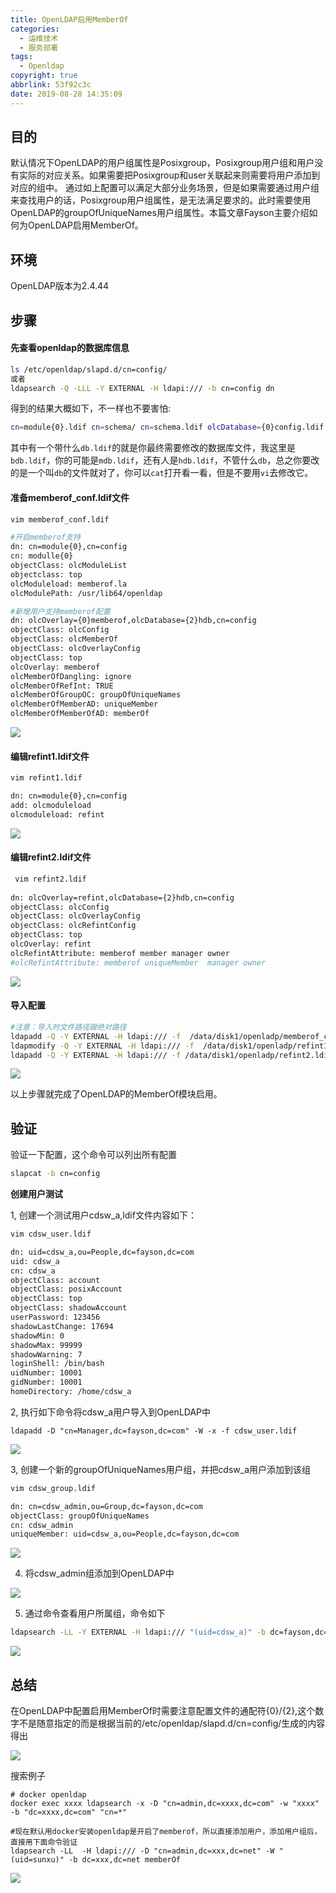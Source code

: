 ```yaml
---
title: OpenLDAP启用MemberOf
categories:
  - 运维技术
  - 服务部署
tags:
  - Openldap
copyright: true
abbrlink: 53f92c3c
date: 2019-08-28 14:35:09
---
```


## 目的

默认情况下OpenLDAP的用户组属性是Posixgroup，Posixgroup用户组和用户没有实际的对应关系。如果需要把Posixgroup和user关联起来则需要将用户添加到对应的组中。 通过如上配置可以满足大部分业务场景，但是如果需要通过用户组来查找用户的话，Posixgroup用户组属性，是无法满足要求的。此时需要使用OpenLDAP的groupOfUniqueNames用户组属性。本篇文章Fayson主要介绍如何为OpenLDAP启用MemberOf。

<!--more-->



## 环境

OpenLDAP版本为2.4.44



## 步骤

#### 先查看openldap的数据库信息

```bash
ls /etc/openldap/slapd.d/cn=config/
或者
ldapsearch -Q -LLL -Y EXTERNAL -H ldapi:/// -b cn=config dn
```

得到的结果大概如下，不一样也不要害怕:

```bash
cn=module{0}.ldif cn=schema/ cn=schema.ldif olcDatabase={0}config.ldif olcDatabase={-1}frontend.ldif olcDatabase={1}monitor.ldif olcDatabase={2}bdb/ olcDatabase={2}bdb.ldif
```

其中有一个带什么`db.ldif`的就是你最终需要修改的数据库文件，我这里是`bdb.ldif`，你的可能是`mdb.ldif`，还有人是`hdb.ldif`，不管什么`db`，总之你要改的是一个叫`db`的文件就对了，你可以`cat`打开看一看，但是不要用`vi`去修改它。

#### 准备memberof_conf.ldif文件

```bash
vim memberof_conf.ldif

#开启memberof支持
dn: cn=module{0},cn=config
cn: modulle{0}
objectClass: olcModuleList
objectclass: top
olcModuleload: memberof.la
olcModulePath: /usr/lib64/openldap

#新增用户支持memberof配置
dn: olcOverlay={0}memberof,olcDatabase={2}hdb,cn=config
objectClass: olcConfig
objectClass: olcMemberOf
objectClass: olcOverlayConfig
objectClass: top
olcOverlay: memberof
olcMemberOfDangling: ignore
olcMemberOfRefInt: TRUE
olcMemberOfGroupOC: groupOfUniqueNames
olcMemberOfMemberAD: uniqueMember
olcMemberOfMemberOfAD: memberOf
```

![](OpenLDAP启用MemberOf/1.jpeg)

#### 编辑refint1.ldif文件

```bash
vim refint1.ldif 

dn: cn=module{0},cn=config
add: olcmoduleload
olcmoduleload: refint
```

![](OpenLDAP启用MemberOf/2.png)

#### 编辑refint2.ldif文件

```bash
 vim refint2.ldif 
 
dn: olcOverlay=refint,olcDatabase={2}hdb,cn=config
objectClass: olcConfig
objectClass: olcOverlayConfig
objectClass: olcRefintConfig
objectClass: top
olcOverlay: refint
olcRefintAttribute: memberof member manager owner
#olcRefintAttribute: memberof uniqueMember  manager owner
```

![](OpenLDAP启用MemberOf/3.jpeg)

#### 导入配置

```bash
#注意：导入时文件路径跟绝对路径
ldapadd -Q -Y EXTERNAL -H ldapi:/// -f  /data/disk1/openladp/memberof_conf.ldif 
ldapmodify -Q -Y EXTERNAL -H ldapi:/// -f  /data/disk1/openladp/refint1.ldif 
ldapadd -Q -Y EXTERNAL -H ldapi:/// -f /data/disk1/openladp/refint2.ldif 
```

![](OpenLDAP启用MemberOf/4.jpeg)

以上步骤就完成了OpenLDAP的MemberOf模块启用。

## 验证

验证一下配置，这个命令可以列出所有配置

```bash
slapcat -b cn=config
```



**创建用户测试**

1, 创建一个测试用户cdsw_a,ldif文件内容如下：

```bash
vim cdsw_user.ldif

dn: uid=cdsw_a,ou=People,dc=fayson,dc=com
uid: cdsw_a
cn: cdsw_a
objectClass: account
objectClass: posixAccount
objectClass: top
objectClass: shadowAccount
userPassword: 123456
shadowLastChange: 17694
shadowMin: 0
shadowMax: 99999
shadowWarning: 7
loginShell: /bin/bash
uidNumber: 10001
gidNumber: 10001
homeDirectory: /home/cdsw_a
```

2, 执行如下命令将cdsw_a用户导入到OpenLDAP中

```
ldapadd -D "cn=Manager,dc=fayson,dc=com" -W -x -f cdsw_user.ldif 
```

![](OpenLDAP启用MemberOf/5.png)

3, 创建一个新的groupOfUniqueNames用户组，并把cdsw_a用户添加到该组

```bash
vim cdsw_group.ldif 

dn: cn=cdsw_admin,ou=Group,dc=fayson,dc=com
objectClass: groupOfUniqueNames
cn: cdsw_admin
uniqueMember: uid=cdsw_a,ou=People,dc=fayson,dc=com
```

![](OpenLDAP启用MemberOf/6.png)

4. 将cdsw_admin组添加到OpenLDAP中

![](OpenLDAP启用MemberOf/7.png)

5. 通过命令查看用户所属组，命令如下

```bash
ldapsearch -LL -Y EXTERNAL -H ldapi:/// "(uid=cdsw_a)" -b dc=fayson,dc=com memberOf
```

![](OpenLDAP启用MemberOf/10.jpeg)

## **总结**

在OpenLDAP中配置启用MemberOf时需要注意配置文件的通配符{0}/{2},这个数字不是随意指定的而是根据当前的/etc/openldap/slapd.d/cn\=config/生成的内容得出

![](OpenLDAP启用MemberOf/8.jpeg)

搜索例子

```
# docker openldap
docker exec xxxx ldapsearch -x -D "cn=admin,dc=xxxx,dc=com" -w "xxxx" -b "dc=xxxx,dc=com" "cn=*"

#现在默认用docker安装openldap是开启了memberof，所以直接添加用户，添加用户组后，直接用下面命令验证
ldapsearch -LL  -H ldapi:/// -D "cn=admin,dc=xxx,dc=net" -W "(uid=sunxu)" -b dc=xxx,dc=net memberOf
```

![](OpenLDAP启用MemberOf/8.png)


